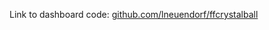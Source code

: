 Link to dashboard code: [github.com/lneuendorf/ffcrystalball](https://github.com/lneuendorf/ffcrystalball)
